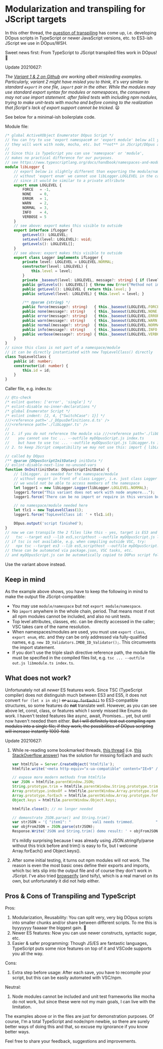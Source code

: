 # Modularization and transpiling for JScript targets

In this other thread, the [question of transpiling](https://resource.dopus.com/t/dopus-intellisense-aka-autocomplete-definitions-for-vscode/37792/4?u=cyilmaz) has come up, i.e. developing DOpus scripts in TypeScript or newer JavaScript versions, etc. to ES3-ish JScript we use in DOpus/WSH.

Sweet news first: From TypeScript to JScript transpiled files work in DOpus! :tada:

Update 20210627:

*The [Variant 1 & 2 on Github](https://github.com/cy-gh/DOpus_Transpiling) are working albeit misleading examples. Particularly, variant 2 might have misled you to think, it's very similar to standard ```export``` in one file, ```import``` pair in the other. While the modules may use standard export syntax for modules or namespaces, the consumers may not use import statement. after failed tests with including npm nodules, trying to make unit-tests with mocha and before coming to the realization that jScript's lack of export support cannot be tricked.* :frowning:

See below for a minimal-ish boilerplate code.

Module file:

```typescript
/* global ActiveXObject Enumerator DOpus Script */
// You can try to use 'export namespace# or 'export module' below all you want,
// they will work with node, mocha, etc. but **not** in JScript/DOpus after compilation!
//
// Since this is TypeScript you can use 'namespace' or 'module',
// makes no practical difference for our purposes.
// see https://www.typescriptlang.org/docs/handbook/namespaces-and-modules.html
module libLogger {
    // export below is slightly different than exporting the module/namespace:
    // without 'export enum' we cannot use libLogger.LOGLEVEL in the caller class
    // since it would be similar to a private attribute
    export enum LOGLEVEL {
        FORCE   = -1,
        NONE    = 0,
        ERROR   = 1,
        WARN    = 2,
        NORMAL  = 3,
        INFO    = 4,
        VERBOSE = 5
    }
    // see above: export makes this visible to outside
    export interface ifLogger {
        getLevel(): LOGLEVEL;
        setLevel(level: LOGLEVEL): void;
        getLevels(): LOGLEVEL[];
    }
    // see above: export makes this visible to outside
    export class Logger implements ifLogger {
        private level: LOGLEVEL = LOGLEVEL.NORMAL;
        constructor(level: LOGLEVEL) {
            this.level = level;
        }
        private _baseout(level: LOGLEVEL, message?: string) { if (level <= this.level) DOpus.output(message || ''); }
        public getLevels(): LOGLEVEL[] { throw new Error("Method not implemented."); }
        public getLevel(): LOGLEVEL { return this.level; }
        public setLevel(level: LOGLEVEL) { this.level = level; }

        /** @param {string} */
        public force(message?: string)   { this._baseout(LOGLEVEL.FORCE,    message); };
        public none(message?: string)    { this._baseout(LOGLEVEL.NONE,     message); };
        public error(message?: string)   { this._baseout(LOGLEVEL.ERROR,    message); };
        public warn(message?: string)    { this._baseout(LOGLEVEL.WARN,     message); };
        public normal(message?: string)  { this._baseout(LOGLEVEL.NORMAL,   message); };
        public info(message?: string)    { this._baseout(LOGLEVEL.INFO,     message); };
        public verbose(message?: string) { this._baseout(LOGLEVEL.VERBOSE,  message); };
    }
}
// since this class is not part of a namespace/module
// it can be directly instantiated with new TopLevelClass() directly
class TopLevelClass {
    public id: number;
    constructor(id: number) {
        this.id = id;
    }
}
```
Caller file, e.g. index.ts:

```javascript
// @ts-check
/* eslint quotes: ['error', 'single'] */
/* eslint-disable no-inner-declarations */
/* global Enumerator Script */
/* eslint indent: [2, 4, {"SwitchCase": 1}] */
///<reference path='./_DOpusDefinitions.d.ts' />
///<reference path='./libLogger.ts' />
//
// 1. if you do not reference the module via ///<reference path='./libLogger.ts' />
//    you cannot use tsc ... --outfile myDOpusScript.js index.ts
//    but have to use tsc ... --outfile myDOpusScript.js libLogger.ts index.ts instead
// 2. to keep JScript compatibility we may not use this: import { libLogger } from "./libLogger";

// called by DOpus
/** @param {DOpusScriptInitData=} initData */
// eslint-disable-next-line no-unused-vars
function OnInit(initData: DOpusScriptInitData) {
    // libLogger. is needed for the namespace/module
    // without export in front of class Logger, i.e. just class Logger
    // we would not be able to access members of the namespace
    let logger1 = new libLogger.Logger(libLogger.LOGLEVEL.NORMAL);
    logger1.force("This variant does not work with node anymore...");
    logger1.force('There can be no import or require in this version but it works with DOpus.');

    // no namespace/module needed here
    let tlc1 = new TopLevelClass(1);
    logger1.force('TopLevelClass id: ' + tlc1.id);

    DOpus.output('script finished');
}
// now we can transpile the 2 files like this - yes, target is ES3 and lib is ES5
//   tsc --target es3 --lib es5,scripthost --outfile myDOpusScript.js libLogger.ts index.ts
// if tsc is not available, e.g. when compiling outside VSC, try:
//   npx tsc --target es3 --lib es5,scripthost --outfile myDOpusScript.js libLogger.ts index.ts
// these can be automated via package.json, VSC tasks, etc.
// and myDOpusScript.js can be automatically copied to DOPus script folder
```
Use the variant above instead.

## Keep in mind

As the example above shows, you have to keep the following in mind to make the output file JScript-compatible:

* You may use ```module/namespace``` but not ```export module/namespace```.
* No ```import``` anywhere in the whole chain, period. That means most if not all npm modules cannot be included, and also no unit tests.
* Top level attributes, classes, etc. can be directly accessed in the caller; VSC takes care of the name resolution.
* When namespaces/modules are used, you must use ```export class```, ```export enum```, etc. and they can be only addressed via fully-qualified names, e.g. ```new ID_Validators.IMDB_ID_Validator();```. This circumvents the import statement.
* If you don't use the triple slash directive reference path, the module file must be specified in the compiled files list, e.g. ```tsc ... --outfile out.js libmodule.ts index.ts```.

## What does not work?

Unfortunately not all *newer* ES features work. Since TSC (TypeScript compiler) does not distinguish much between ES3 and ES5, it does not convert ```for (let x in obj)``` ~~or ```array.forEach()```~~ to ES3-compatible structures, so some features do **not** translate well. However, as you can see above let, const, class, or features which I sorely missed like Enums do work. I haven't tested features like async, await, Promises... yet, but until now haven't needed them either. ~~But I will definitely test out compiling npm modules into a single file; if they work, the possibilities of DOpus scripting will increase instantly 1000-fold.~~

Update 20210627:

1. While re-reading some bookmarked threads, [this thread](https://resource.dopus.com/t/here-are-the-windows-script-host-activescript-reference-manuals/31193) (i.e. [this StackOverflow answer](https://stackoverflow.com/a/34966337)) has the solution for missing forEach and such:

   ```javascript
   var htmlfile = Server.CreateObject('htmlfile');
   htmlfile.write('<meta http-equiv="x-ua-compatible" content="IE=9" />');
   
   // expose more modern methods from htmlfile
   var JSON = htmlfile.parentWindow.JSON;
   String.prototype.trim = htmlfile.parentWindow.String.prototype.trim;
   Array.prototype.indexOf = htmlfile.parentWindow.Array.prototype.indexOf;
   Array.prototype.forEach = htmlfile.parentWindow.Array.prototype.forEach;
   Object.keys = htmlfile.parentWindow.Object.keys;
   
   htmlfile.close(); // no longer needed
   
   // demonstrate JSON.parse() and String.trim()
   var strJSON = '{ "item1": "          val1 needs trimmed.          " }';
   var objFromJSON = JSON.parse(strJSON);
   Response.Write('JSON and String.trim() demo result: ' + objFromJSON.item1.trim() + '\n');
   ```

   It's mildly surprising because I was already using JSON.stringify/parse without this trick before and trim() is easy to fix, but I welcome Array.forEach() and Object.keys().

2. After some initial testing, it turns out npm modules will not work. The reason is even the most basic ones define their exports and imports, which tsc lets slip into the output file and of course they don't work in JScript. I've also tried [browserify](https://browserify.org/) (and tsify), which is a real marvel on its own, but unfortunately it did not help either. 

## Pros & Cons of Transpiling and TypeScript

Pros:

1. Modularization, Reusability: You can split very, very big DOpus scripts into smaller chunks and/or share between different scripts. To me this is byyyyyyy faaaaar the biggest gain. :man_dancing:
2. Newer ES features: Now you can use newer constructs, syntactic sugar, etc.
3. Easier & safer programming: Though JS/ES are fantastic languages, TypeScript puts some nice features on top of it and VSCode supports you all the way.

Cons:
1. Extra step before usage: After each save, you have to recompile your script, but this can be easily automated with VSC/npm.

Neutral:

1. Node modules cannot be included and unit test frameworks like mocha do not work, but since these were not my main goals, I can live with the limitation.

The examples above or in the files are just for demonstration purposes. Of course, I'm a total TypeScript and node/npm newbie, so there are surely better ways of doing this and that, so excuse my ignorance if you know better ways.

Feel free to share your feedback, suggestions and improvements.